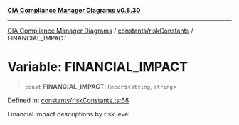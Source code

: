[**CIA Compliance Manager Diagrams v0.8.30**](../../../README.md)

***

[CIA Compliance Manager Diagrams](../../../modules.md) / [constants/riskConstants](../README.md) / FINANCIAL\_IMPACT

# Variable: FINANCIAL\_IMPACT

> `const` **FINANCIAL\_IMPACT**: `Record`\<`string`, `string`\>

Defined in: [constants/riskConstants.ts:68](https://github.com/Hack23/cia-compliance-manager/blob/6afa716316469147e542039d136ec79ffdbd4ac9/src/constants/riskConstants.ts#L68)

Financial impact descriptions by risk level
